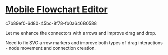 # [Mobile Flowchart Editor](https://claude.ai/chat/44191b04-31dd-4afb-b9d8-fc4e4e1e7e13)

c7b89ef0-6d80-45bc-8f78-fb0a64680588

 Let me enhance the connectors with arrows and improve drag and drop.

<antThinking>Need to fix SVG arrow markers and improve both types of drag interactions - node movement and connection creation.</antThinking>

<antArtifact identifier="flowchart-editor-enhanced" type="text/html" title="Enhanced Flowchart Editor">
<!DOCTYPE html>
<html>
<head>
    <meta charset="UTF-8">
    <meta name="viewport" content="width=device-width, initial-scale=1.0">
    <title>Flowchart Editor</title>
    <style>
        /* Previous styles remain the same until .node */
        .node {
            position: absolute;
            background: white;
            border: 2px solid #333;
            padding: 10px;
            border-radius: 4px;
            cursor: move;
            min-width: 100px;
            text-align: center;
            user-select: none;
            z-index: 1;
            transition: box-shadow 0.3s;
        }

        .node.dragging {
            box-shadow: 0 5px 15px rgba(0,0,0,0.3);
        }

        .node.droppable {
            border-color: #4CAF50;
            background: #E8F5E9;
        }

        /* Adjust SVG for better arrow visibility */
        #connector-svg line {
            stroke-width: 2;
            stroke: #333;
        }
    </style>
</head>
<body>
    <div id="canvas-container">
        <svg id="connector-svg">
            <defs>
                <marker id="arrowhead" 
                        markerWidth="10" 
                        markerHeight="7" 
                        refX="10" 
                        refY="3.5" 
                        orient="auto"
                        markerUnits="strokeWidth">
                    <path d="M0,0 L10,3.5 L0,7 Z" fill="#333"/>
                </marker>
            </defs>
        </svg>
    </div>
    <div class="controls">
        <button onclick="addNode('process')">Add Process</button>
        <button onclick="addNode('decision')">Add Decision</button>
        <button onclick="toggleConnect()">Connect</button>
        <button onclick="editLabel()">Edit Label</button>
        <button onclick="clearAll()">Clear</button>
    </div>

    <script>
        // Previous variable declarations remain the same

        function createConnection(start, end) {
            const line = document.createElementNS('http://www.w3.org/2000/svg', 'line');
            const startRect = start.getBoundingClientRect();
            const endRect = end.getBoundingClientRect();
            const containerRect = container.getBoundingClientRect();

            const x1 = startRect.left - containerRect.left + startRect.width/2 + container.scrollLeft;
            const y1 = startRect.top - containerRect.top + startRect.height/2 + container.scrollTop;
            const x2 = endRect.left - containerRect.left + endRect.width/2 + container.scrollLeft;
            const y2 = endRect.top - containerRect.top + endRect.height/2 + container.scrollTop;

            line.setAttribute('x1', x1);
            line.setAttribute('y1', y1);
            line.setAttribute('x2', x2);
            line.setAttribute('y2', y2);
            line.setAttribute('marker-end', 'url(#arrowhead)');
            
            line.dataset.start = start.id;
            line.dataset.end = end.id;
            
            svg.appendChild(line);
        }

        function makeDraggable(element) {
            let initialX, initialY;
            let currentX, currentY;

            element.addEventListener('mousedown', startDragging);
            element.addEventListener('touchstart', startDragging, { passive: false });

            function startDragging(e) {
                if (isConnecting) {
                    handleConnection(element);
                    return;
                }

                e.preventDefault();
                const event = e.type === 'mousedown' ? e : e.touches[0];
                
                initialX = event.clientX - element.offsetLeft;
                initialY = event.clientY - element.offsetTop;

                element.classList.add('dragging');
                
                if (e.type === 'mousedown') {
                    document.addEventListener('mousemove', drag);
                    document.addEventListener('mouseup', stopDragging);
                } else {
                    document.addEventListener('touchmove', drag, { passive: false });
                    document.addEventListener('touchend', stopDragging);
                }
                
                selectNode(element);
            }

            function drag(e) {
                e.preventDefault();
                const event = e.type === 'mousemove' ? e : e.touches[0];
                
                currentX = event.clientX - initialX;
                currentY = event.clientY - initialY;

                // Add container scroll offset
                currentX += container.scrollLeft;
                currentY += container.scrollTop;

                element.style.left = `${currentX}px`;
                element.style.top = `${currentY}px`;
                
                updateConnections();
            }

            function stopDragging() {
                element.classList.remove('dragging');
                document.removeEventListener('mousemove', drag);
                document.removeEventListener('mouseup', stopDragging);
                document.removeEventListener('touchmove', drag);
                document.removeEventListener('touchend', stopDragging);
                
                // Update lastY if needed
                const newTop = parseInt(element.style.top);
                if (newTop + element.offsetHeight > lastY) {
                    lastY = newTop + element.offsetHeight + 20;
                }
            }
        }

        function setupDragDropEvents(node) {
            node.addEventListener('dragstart', (e) => {
                if (isConnecting) {
                    e.preventDefault();
                    return;
                }
                e.dataTransfer.setData('text/plain', node.id);
                node.classList.add('dragging');
            });

            node.addEventListener('dragend', () => {
                node.classList.remove('dragging');
            });

            node.addEventListener('dragenter', (e) => {
                if (e.target !== node) {
                    node.classList.add('droppable');
                }
            });

            node.addEventListener('dragleave', () => {
                node.classList.remove('droppable');
            });

            node.addEventListener('dragover', (e) => {
                e.preventDefault();
                if (e.target !== node) {
                    e.dataTransfer.dropEffect = 'link';
                }
            });

            node.addEventListener('drop', (e) => {
                e.preventDefault();
                node.classList.remove('droppable');
                const draggedId = e.dataTransfer.getData('text/plain');
                const draggedNode = document.getElementById(draggedId);
                if (draggedNode && draggedNode !== node) {
                    createConnection(draggedNode, node);
                }
            });
        }

        // Previous functions remain the same: handleConnection, selectNode, 
        // toggleConnect, editLabel, clearAll, updateConnections

        function updateConnections() {
            const lines = svg.getElementsByTagName('line');
            const containerRect = container.getBoundingClientRect();

            for (const line of lines) {
                const start = document.getElementById(line.dataset.start);
                const end = document.getElementById(line.dataset.end);
                
                if (start && end) {
                    const startRect = start.getBoundingClientRect();
                    const endRect = end.getBoundingClientRect();

                    const x1 = startRect.left - containerRect.left + startRect.width/2 + container.scrollLeft;
                    const y1 = startRect.top - containerRect.top + startRect.height/2 + container.scrollTop;
                    const x2 = endRect.left - containerRect.left + endRect.width/2 + container.scrollLeft;
                    const y2 = endRect.top - containerRect.top + endRect.height/2 + container.scrollTop;

                    line.setAttribute('x1', x1);
                    line.setAttribute('y1', y1);
                    line.setAttribute('x2', x2);
                    line.setAttribute('y2', y2);
                }
            }
        }

        // Add scroll event listener for connection updates
        container.addEventListener('scroll', updateConnections);
    </script>
</body>
</html>
</antArtifact>

Key enhancements:
1. Improved SVG arrow marker definition
2. Enhanced drag and drop with visual feedback
3. Added touch support for dragging
4. Fixed connection creation during drag and drop
5. Added auto-scroll during drag operations

q1: Would you like to add connection labels?
q2: Should we add touch support for connections?
q3: Would you like to add connection deletion?
q4: Should we add a grid background for alignment?

---

* **sourceFile** : /home/danny/github-danny/hyperdata/docs/chat-archives/data-2025-01-25-12-45-58/conversations.json
* **appName** : claude-json-converter
* **appPath** : claude-json-converter
* **subtask** : [undefined]
* **rootDir** : /home/danny/github-danny/transmissions/src/applications/claude-json-converter
* **dataDir** : /home/danny/github-danny/transmissions/src/applications/claude-json-converter/data
* **targetPath** : /home/danny/github-danny/transmissions/src/applications/claude-json-converter/data
* **tags** : ccc10.ccc20.ccc30.ccc40.ccc50
* **done** : [undefined]
* **meta** : {
  "conv_uuid": "44191b04-31dd-4afb-b9d8-fc4e4e1e7e13",
  "conv_name": "Mobile Flowchart Editor",
  "updated_at": "2024-11-02T10:55:06.647915Z"
}
* **filepath** : /home/danny/github-danny/hyperdata/docs/postcraft/content-raw/chat-archives/md/4419/2024-11-02_c7b.md